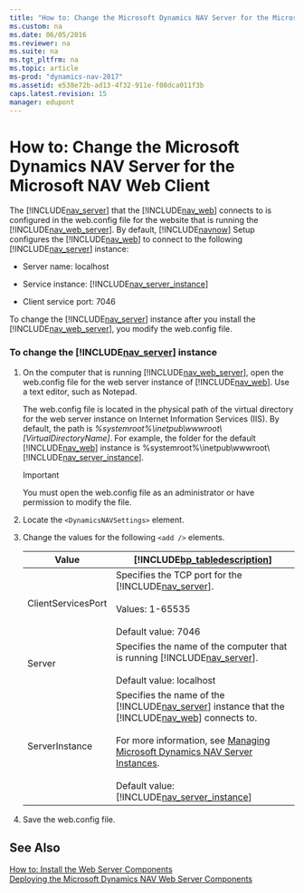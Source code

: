 ```yaml
---
title: "How to: Change the Microsoft Dynamics NAV Server for the Microsoft NAV Web Client"
ms.custom: na
ms.date: 06/05/2016
ms.reviewer: na
ms.suite: na
ms.tgt_pltfrm: na
ms.topic: article
ms-prod: "dynamics-nav-2017"
ms.assetid: e538e72b-ad13-4f32-911e-f08dca011f3b
caps.latest.revision: 15
manager: edupont
---
```

# How to: Change the Microsoft Dynamics NAV Server for the Microsoft NAV Web Client
The [!INCLUDE[nav_server](includes/nav_server_md.md)] that the [!INCLUDE[nav_web](includes/nav_web_md.md)] connects to is configured in the web.config file for the website that is running the [!INCLUDE[nav_web_server](includes/nav_web_server_md.md)]. By default, [!INCLUDE[navnow](includes/navnow_md.md)] Setup configures the [!INCLUDE[nav_web](includes/nav_web_md.md)] to connect to the following [!INCLUDE[nav_server](includes/nav_server_md.md)] instance:  
  
-   Server name: localhost  
  
-   Service instance: [!INCLUDE[nav_server_instance](includes/nav_server_instance_md.md)]  
  
-   Client service port: 7046  
  
 To change the [!INCLUDE[nav_server](includes/nav_server_md.md)] instance after you install the [!INCLUDE[nav_web_server](includes/nav_web_server_md.md)], you modify the web.config file.  
  
### To change the [!INCLUDE[nav_server](includes/nav_server_md.md)] instance  
  
1.  On the computer that is running [!INCLUDE[nav_web_server](includes/nav_web_server_md.md)], open the web.config file for the web server instance of [!INCLUDE[nav_web](includes/nav_web_md.md)]. Use a text editor, such as Notepad.  
  
     The web.config file is located in the physical path of the virtual directory for the web server instance on Internet Information Services \(IIS\). By default, the path is *%systemroot%\\inetpub\\wwwroot\\\[VirtualDirectoryName\]*. For example, the folder for the default [!INCLUDE[nav_web](includes/nav_web_md.md)] instance is %systemroot%\\inetpub\\wwwroot\\[!INCLUDE[nav_server_instance](includes/nav_server_instance_md.md)].  
  
    > [!IMPORTANT]  
    >  You must open the web.config file as an administrator or have permission to modify the file.  
  
2.  Locate the `<DynamicsNAVSettings>` element.  
  
3.  Change the values for the following `<add />` elements.  
  
    |Value|[!INCLUDE[bp_tabledescription](includes/bp_tabledescription_md.md)]|  
    |-----------|---------------------------------------|  
    |ClientServicesPort|Specifies the TCP port for the [!INCLUDE[nav_server](includes/nav_server_md.md)].<br /><br /> Values: 1-65535<br /><br /> Default value: 7046|  
    |Server|Specifies the name of the computer that is running [!INCLUDE[nav_server](includes/nav_server_md.md)].<br /><br /> Default value: localhost|  
    |ServerInstance|Specifies the name of the [!INCLUDE[nav_server](includes/nav_server_md.md)] instance that the [!INCLUDE[nav_web](includes/nav_web_md.md)] connects to.<br /><br /> For more information, see [Managing Microsoft Dynamics NAV Server Instances](Managing-Microsoft-Dynamics-NAV-Server-Instances.md).<br /><br /> Default value: [!INCLUDE[nav_server_instance](includes/nav_server_instance_md.md)]|  
  
4.  Save the web.config file.  
  
## See Also  
 [How to: Install the Web Server Components](How-to--Install-the-Web-Server-Components.md)   
 [Deploying the Microsoft Dynamics NAV Web Server Components](Deploying-the-Microsoft-Dynamics-NAV-Web-Server-Components.md)